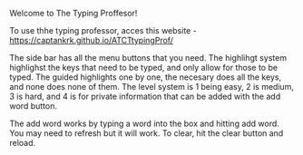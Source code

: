 Welcome to The Typing Proffesor!

To use thhe typing professor, acces this website - https://captankrk.github.io/ATCTtypingProf/

The side bar has all the menu buttons that you need. The highlihgt system highlighst the keys that need to be typed, and only allow for those to be typed. The guided highlights one by one, the necesary does all the keys, and none does none of them. The level system is 1 being easy, 2 is medium, 3 is hard, and 4 is for private information that can be added with the add word button.

The add word works by typing a word into the box and hitting add word. You may need to refresh but it will work. To clear, hit the clear button and reload.
